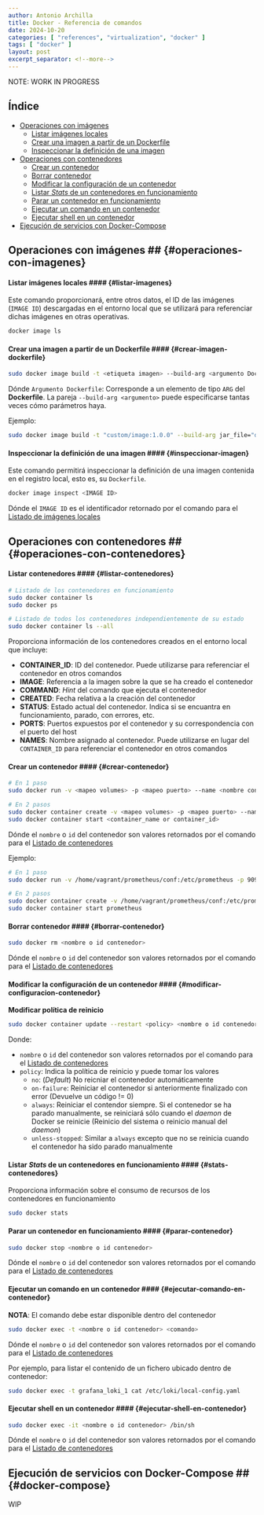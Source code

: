 ```yaml
---
author: Antonio Archilla
title: Docker - Referencia de comandos
date: 2024-10-20
categories: [ "references", "virtualization", "docker" ]
tags: [ "docker" ]
layout: post
excerpt_separator: <!--more-->
---
```


<!--more-->

NOTE: WORK IN PROGRESS

## Índice

* [Operaciones con imágenes](#operaciones-con-imagenes)
	* [Listar imágenes locales](#listar-imagenes)
	* [Crear una imagen a partir de un Dockerfile](#crear-imagen-dockerfile)
	* [Inspeccionar la definición de una imagen](#inspeccionar-imagen)
* [Operaciones con contenedores](#operaciones-con-contenedores)
	* [Crear un contenedor](#crear-contenedor)
	* [Borrar contenedor](#borrar-contenedor)
	* [Modificar la configuración de un contenedor](#modificar-configuracion-contenedor)
	* [Listar *Stats* de un contenedores en funcionamiento](#stats-contenedores)
	* [Parar un contenedor en funcionamiento](#parar-contenedor)
	* [Ejecutar un comando en un contenedor](#ejecutar-comando-en-contenedor)
	* [Ejecutar shell en un contenedor](#ejecutar-shell-en-contenedor)
* [Ejecución de servicios con Docker-Compose](#docker-compose)


## Operaciones con imágenes ## {#operaciones-con-imagenes}

#### Listar imágenes locales #### {#listar-imagenes}

Este comando proporcionará, entre otros datos, el ID de las imágenes (`IMAGE ID`) descargadas en el entorno local que se utilizará para referenciar dichas imágenes en otras operativas.

```sh
docker image ls
```

#### Crear una imagen a partir de un Dockerfile #### {#crear-imagen-dockerfile}

```sh
sudo docker image build -t <etiqueta imagen> --build-arg <argumento Dockerfile> <ruta a Dockerfile>
```

Dónde `Argumento Dockerfile`: Corresponde a un elemento de tipo `ARG` del **Dockerfile**. La pareja `--build-arg <argumento>` puede especificarse tantas veces cómo parámetros haya.


Ejemplo:

```sh
sudo docker image build -t "custom/image:1.0.0" --build-arg jar_file="dist/main.jar" .
```



#### Inspeccionar la definición de una imagen #### {#inspeccionar-imagen}

Este comando permitirá inspeccionar la definición de una imagen contenida en el registro local, esto es, su `Dockerfile`.

```sh
docker image inspect <IMAGE ID>
```

Dónde el `IMAGE ID` es el identificador retornado por el comando para el [Listado de imágenes locales](#listar-imagenes)

## Operaciones con contenedores ## {#operaciones-con-contenedores}

#### Listar contenedores #### {#listar-contenedores}

```sh
# Listado de los contenedores en funcionamiento
sudo docker container ls
sudo docker ps

# Listado de todos los contenedores independientemente de su estado
sudo docker container ls --all
```
	
Proporciona información de los contenedores creados en el entorno local que incluye:

* **CONTAINER_ID**: ID del contenedor. Puede utilizarse para referenciar el contenedor en otros comandos
* **IMAGE**: Referencia a la imagen sobre la que se ha creado el contenedor
* **COMMAND**: *Hint* del comando que ejecuta el contenedor
* **CREATED**: Fecha relativa a la creación del contenedor
* **STATUS**: Estado actual del contenedor. Indica si se encuantra en funcionamiento, parado, con errores, etc.
* **PORTS**: Puertos expuestos por el contenedor y su correspondencia con el puerto del host
* **NAMES**: Nombre asignado al contenedor. Puede utilizarse en lugar del `CONTAINER_ID` para referenciar el contenedor en otros comandos
	
#### Crear un contenedor #### {#crear-contenedor}

```sh
# En 1 paso
sudo docker run -v <mapeo volumes> -p <mapeo puerto> --name <nombre container> <nombre imagen> 

# En 2 pasos
sudo docker container create -v <mapeo volumes> -p <mapeo puerto> --name <nombre container> <nombre imagen> 
sudo docker container start <container_name or container_id>
```

Dónde el `nombre` o `id` del contenedor son valores retornados por el comando para el [Listado de contenedores](#listar-contenedores)

Ejemplo:

```sh
# En 1 paso
sudo docker run -v /home/vagrant/prometheus/conf:/etc/prometheus -p 9090:9090 --name prometheus prom/prometheus:v2.17.2

# En 2 pasos
sudo docker container create -v /home/vagrant/prometheus/conf:/etc/prometheus -p 9090:9090 --name prometheus prom/prometheus:v2.17.2 
sudo docker container start prometheus
```
	
#### Borrar contenedor #### {#borrar-contenedor}

```sh
sudo docker rm <nombre o id contenedor>
```

Dónde el `nombre` o `id` del contenedor son valores retornados por el comando para el [Listado de contenedores](#listar-contenedores)

#### Modificar la configuración de un contenedor #### {#modificar-configuracion-contenedor}

**Modificar política de reinicio**

```sh
sudo docker container update --restart <policy> <nombre o id contenedor>
```

Donde: 
* `nombre` o `id` del contenedor son valores retornados por el comando para el [Listado de contenedores](#listar-contenedores)
* `policy`: Indica la política de reinicio y puede tomar los valores 
	* `no`: (*Default*) No reicniar el contenedor automáticamente
	* `on-failure`: Reiniciar el contenedor si anteriormente finalizado con error (Devuelve un código != 0)
	* `always`: Reiniciar el contendor siempre. Si el contenedor se ha parado manualmente, se reiniciará sólo cuando el *daemon* de Docker se reinicie 
	(Reinicio del sistema o reinicio manual del *daemon*)
	* `unless-stopped`: Similar a `always` excepto que no se reinicia cuando el contenedor ha sido parado manualmente 	

#### Listar *Stats* de un contenedores en funcionamiento #### {#stats-contenedores}

Proporciona información sobre el consumo de recursos de los contenedores en funcionamiento

```sh
sudo docker stats
```
	
#### Parar un contenedor en funcionamiento #### {#parar-contenedor}

```sh
sudo docker stop <nombre o id contenedor>
```
	
Dónde el `nombre` o `id` del contenedor son valores retornados por el comando para el [Listado de contenedores](#listar-contenedores)	

#### Ejecutar un comando en un contenedor #### {#ejecutar-comando-en-contenedor}

**NOTA**: El comando debe estar disponible dentro del contenedor

```sh
sudo docker exec -t <nombre o id contenedor> <comando>
```

Dónde el `nombre` o `id` del contenedor son valores retornados por el comando para el [Listado de contenedores](#listar-contenedores)	

Por ejemplo, para listar el contenido de un fichero ubicado dentro de contenedor:

```sh
sudo docker exec -t grafana_loki_1 cat /etc/loki/local-config.yaml
```


#### Ejecutar shell en un contenedor #### {#ejecutar-shell-en-contenedor}

```sh
sudo docker exec -it <nombre o id contenedor> /bin/sh
```

Dónde el `nombre` o `id` del contenedor son valores retornados por el comando para el [Listado de contenedores](#listar-contenedores)	

## Ejecución de servicios con Docker-Compose ## {#docker-compose}

WIP